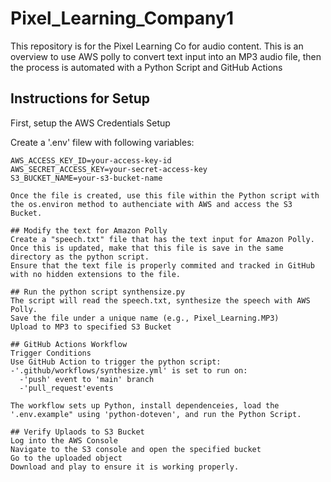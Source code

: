 # Pixel_Learning_Company1
This repository is for the Pixel Learning Co for audio content.
This is an overview to use AWS polly to convert text input into an MP3 audio file, then the process is automated with a Python Script and GitHub Actions 

## Instructions for Setup

First, setup the AWS Credentials Setup

Create a '.env' filew with following variables:

```env
AWS_ACCESS_KEY_ID=your-access-key-id
AWS_SECRET_ACCESS_KEY=your-secret-access-key
S3_BUCKET_NAME=your-s3-bucket-name

Once the file is created, use this file within the Python script with the os.environ method to authenciate with AWS and access the S3 Bucket.

## Modify the text for Amazon Polly
Create a "speech.txt" file that has the text input for Amazon Polly. Once this is updated, make that this file is save in the same directory as the python script.
Ensure that the text file is properly commited and tracked in GitHub with no hidden extensions to the file.

## Run the python script synthensize.py
The script will read the speech.txt, synthesize the speech with AWS Polly.
Save the file under a unique name (e.g., Pixel_Learning.MP3)
Upload to MP3 to specified S3 Bucket

## GitHub Actions Workflow
Trigger Conditions
Use GitHub Action to trigger the python script:
-'.github/workflows/synthesize.yml' is set to run on:
  -'push' event to 'main' branch
  -'pull_request'events

The workflow sets up Python, install dependenceies, load the '.env.example" using 'python-doteven', and run the Python Script.

## Verify Uplaods to S3 Bucket
Log into the AWS Console
Navigate to the S3 console and open the specified bucket
Go to the uploaded object
Download and play to ensure it is working properly.
